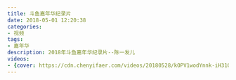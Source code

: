 ```yaml
---
title: 斗鱼嘉年华纪录片
date: 2018-05-01 12:20:38
categories:
- 视频
tags:
- 嘉年华
description: 2018年斗鱼嘉年华纪录片--陈一发儿
videos: 
- {cover: https://cdn.chenyifaer.com/videos/20180528/kOPV1wodYnnk-iH31OKf1ohZCKuwa5eLIPSSeg__.png, video: https://cdn.chenyifaer.com/videos/20180528/kOPV1wodYnnk-iH31OKf1ohZCKuwa5eLIPSSeg__.mp4}
---
```


